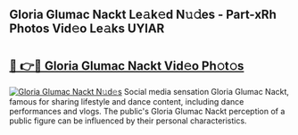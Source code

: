 ## Gloria Glumac Nackt Le𝚊k𝚎d N𝚞𝚍es - Part-xRh Photos Vid𝚎o Le𝚊ks UYlAR

# <h2><a href="http://fb8hbk4.evod.top/?m=Gloria+Glumac+Nackt">🔗 👉🔴 Gloria Glumac Nackt Vid𝚎o Ph𝚘t𝚘s</a></h2>

[![Gloria Glumac Nackt N𝚞d𝚎s](https://i.imgur.com/8V9OHl7.gif)](http://fb8hbk4.evod.top/?m=Gloria+Glumac+Nackt)
Social media sensation Gloria Glumac Nackt, famous for sharing lifestyle and dance content, including dance performances and vlogs. The public's Gloria Glumac Nackt perception of a public figure can be influenced by their personal characteristics. 

